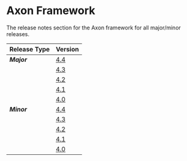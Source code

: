 # Axon Framework

The release notes section for the Axon framework for all major/minor releases.

| Release Type | Version |
| :--- | :--- |
| _**Major**_ | [4.4](rn-af-major-releases.md#release-4-4) |
|  | [4.3](rn-af-major-releases.md#release-4-3) |
|  | [4.2](rn-af-major-releases.md#release-4-2) |
|  | [4.1](rn-af-major-releases.md#release-4-1) |
|  | [4.0](rn-af-major-releases.md#release-4-0) |
| _**Minor**_ | [4.4](rn-af-minor-releases.md#release-4-4) |
|  | [4.3](rn-af-minor-releases.md#release-4-3) |
|  | [4.2](rn-af-minor-releases.md#release-4-2) |
|  | [4.1](rn-af-minor-releases.md#release-4-1) |
|  | [4.0](rn-af-minor-releases.md#release-4-0) |

